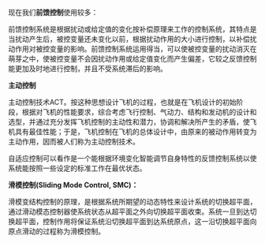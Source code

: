 现在我们**前馈控制**使用较多：

前馈控制系统是根据扰动或给定值的变化按补偿原理来工作的控制系统，其特点是当扰动产生后，被控变量还未变化以前，根据扰动作用的大小进行控制，以补偿扰动作用对被控变量的影响。前馈控制系统运用得当，可以使被控变量的扰动消灭在萌芽之中，使被控变量不会因扰动作用或给定值变化而产生偏差，它较之反馈控制能更加及时地进行控制，并且不受系统滞后的影响。

**主动控制**

主动控制技术ACT。按这种思想设计飞机的过程，也就是在飞机设计的初始阶段，根据对飞机的性能要求，综合考虑飞行控制、气动力、结构和发动机的设计和选型，并通过充分发挥飞机控制的主动性和潜力，协调和解决所产生的矛盾，使飞机具有最佳性能；于是，飞机控制在飞机的总体设计中，由原来的被动作用转变为主动作用，因而被人们称为主动控制技术。

自适应控制可以看作是一个能根据环境变化智能调节自身特性的反馈控制系统以使系统能按照一些设定的标准工作在最优状态。

**滑模控制(Sliding Mode Control, SMC)：**

滑模变结构控制的原理，是根据系统所期望的动态特性来设计系统的切换超平面，通过滑动模态控制器使系统状态从超平面之外向切换超平面收束。系统一旦到达切换超平面，控制作用将保证系统沿切换超平面到达系统原点，这一沿切换超平面向原点滑动的过程称为滑模控制。

